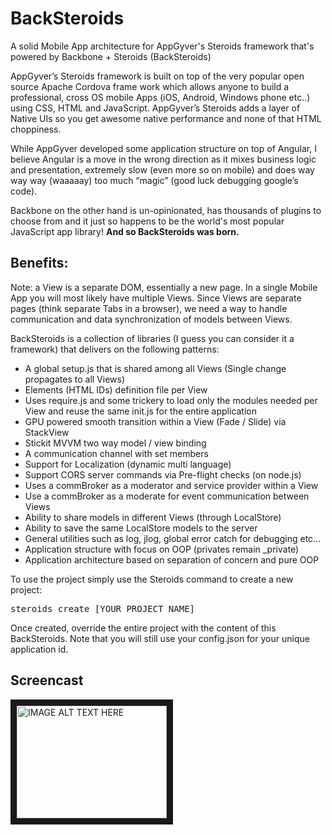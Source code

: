 # BackSteroids
A solid Mobile App architecture for AppGyver's Steroids framework that's powered by Backbone + Steroids (BackSteroids)

AppGyver’s Steroids framework is built on top of the very popular open source Apache Cordova frame work which allows anyone to build a professional, cross OS mobile Apps (iOS, Android, Windows phone etc..)  using CSS, HTML and JavaScript.
AppGyver’s Steroids adds a layer of Native UIs so you get awesome native performance and none of that HTML choppiness.

While AppGyver developed some application structure on top of Angular, I believe Angular is a move in the wrong direction as it mixes business logic and presentation, extremely slow (even more so on mobile) and does way way way (waaaaay) too much “magic” (good luck debugging google’s code).

Backbone on the other hand is un-opinionated, has thousands of plugins to choose from and it just so happens to be the world's most popular JavaScript app library!
<b>And so BackSteroids was born.</b>


Benefits:
------------------------------------------------------------------------

Note: a View is a separate DOM, essentially a new page.
In a single Mobile App you will most likely have multiple Views.
Since Views are separate pages (think separate Tabs in a browser), we need a way to handle communication and data synchronization of models between Views.

BackSteroids is a collection of libraries (I guess you can consider it a framework) that delivers on the following patterns:

-	A global setup.js that is shared among all Views (Single change propagates to all Views)
-	Elements (HTML IDs) definition file per View
-	Uses require.js and some trickery to load only the modules needed per View and reuse the same init.js for the entire application
-	GPU powered smooth transition within a View (Fade / Slide) via StackView
-	Stickit MVVM two way model / view binding
-	A communication channel with set members
-	Support for Localization (dynamic multi language)
-	Support CORS server commands via Pre-flight checks (on node.js)
-	Uses a commBroker as a moderator and service provider within a View
-	Use a commBroker as a moderate for event communication between Views
-	Ability to share models in different Views (through LocalStore)
-	Ability to save the same LocalStore models to the server
-	General utilities such as log, jlog, global error catch for debugging etc…
-	Application structure with focus on OOP (privates remain _private)
-	Application architecture based on separation of concern and pure OOP

To use the project simply use the Steroids command to create a new project:

<pre>
steroids create [YOUR_PROJECT_NAME]
</pre>

Once created, override the entire project with the content of this BackSteroids.
Note that you will still use your config.json for your unique application id.

Screencast
------------------------------------------------------------------------

<a href="http://www.youtube.com/watch?feature=player_embedded&v=YOUTUBE_VIDEO_ID_HERE
" target="_blank"><img src="http://img.youtube.com/vi/YOUTUBE_VIDEO_ID_HERE/0.jpg"
alt="IMAGE ALT TEXT HERE" width="240" height="180" border="10" /></a>